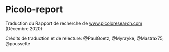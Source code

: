 # Picolo-report

Traduction du Rapport de recherche de www.picoloresearch.com (Décembre 2020)

Crédits de traduction et de relecture:
@PaulGoetz, @Myrayke, @Mastrax75, @poussette 
